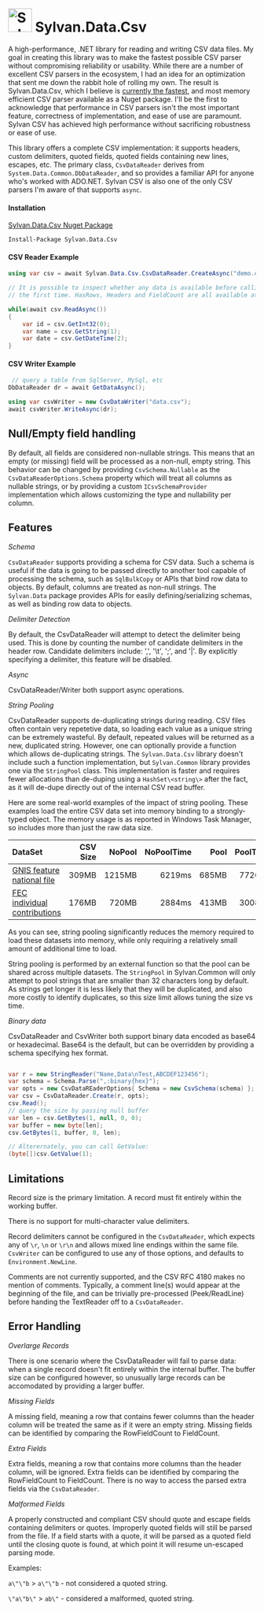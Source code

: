# <img src="../Sylvan.png" height="48" alt="Sylvan Logo"/> Sylvan.Data.Csv

A high-performance, .NET library for reading and writing CSV data files. 
My goal in creating this library was to make the fastest possible CSV parser 
without compromising reliability or usability. While there are a number of 
excellent CSV parsers in the ecosystem, I had an idea for an optimization that 
sent me down the rabbit hole of rolling my own. The result is Sylvan.Data.Csv, which 
I believe is [currently the fastest](https://github.com/MarkPflug/CsvBenchmarks), and most memory efficient 
CSV parser available as a Nuget package. I'll be the first to acknowledge that performance 
in CSV parsers isn't the most important feature, correctness of implementation, and ease of use are paramount.
Sylvan CSV has achieved high performance without sacrificing robustness or ease of use.

This library offers a complete CSV implementation: it supports headers, custom delimiters, 
quoted fields, quoted fields containing new lines, escapes, etc. 
The primary class, `CsvDataReader` derives from `System.Data.Common.DbDataReader`, 
and so provides a familiar API for anyone who's worked with ADO.NET. 
Sylvan CSV is also one of the only CSV parsers I'm aware of that supports `async`.

#### Installation

[Sylvan.Data.Csv Nuget Package](https://www.nuget.org/packages/Sylvan.Data.Csv/)

`Install-Package Sylvan.Data.Csv`

#### CSV Reader Example

```C#
using var csv = await Sylvan.Data.Csv.CsvDataReader.CreateAsync("demo.csv");

// It is possible to inspect whether any data is available before calling Read for
// the first time. HasRows, Headers and FieldCount are all available at this point.

while(await csv.ReadAsync()) 
{
    var id = csv.GetInt32(0);
    var name = csv.GetString(1);
    var date = csv.GetDateTime(2);
}

```

#### CSV Writer Example

```C#
 // query a table from SqlServer, MySql, etc
DbDataReader dr = await GetDataAsync();

using var csvWriter = new CsvDataWriter("data.csv");
await csvWriter.WriteAsync(dr);

```

## Null/Empty field handling

By default, all fields are considered non-nullable strings. This means that an empty (or missing) field will
be processed as a non-null, empty string. This behavior can be changed by providing `CsvSchema.Nullable`
as the `CsvDataReaderOptions.Schema` property which will treat all columns as nullable strings,
or by providing a custom `ICsvSchemaProvider` implementation which allows customizing the type and nullability
per column.


## Features

_Schema_

`CsvDataReader` supports providing a schema for CSV data. Such a schema is useful if the data is going
to be passed directly to another tool capable of processing the schema, such as `SqlBulkCopy` 
or APIs that bind row data to objects. By default, columns are treated as non-null strings.
The `Sylvan.Data` package provides APIs for easily defining/serializing schemas, as well as binding row data
to objects.

_Delimiter Detection_

By default, the CsvDataReader will attempt to detect the delimiter being used. 
This is done by counting the number of candidate delimiters in the header row.
Candidate delimiters include: ',', '\t', ';', and '|'. By explicitly specifying
a delimiter, this feature will be disabled.

_Async_

CsvDataReader/Writer both support async operations.

_String Pooling_

CsvDataReader supports de-duplicating strings during reading. CSV files often contain very
repetetive data, so loading each value as a unique string can be extremely wasteful. 
By default, repeated values will be returned as a new, duplicated string. However,
one can optionally provide a function which allows de-duplicating strings. The `Sylvan.Data.Csv`
library doesn't include such a function implementation, but `Sylvan.Common` library provides one via the `StringPool` class.
This implementation is faster and requires fewer allocations than de-duping using a `HashSet\<string\>` after the fact, as
it will de-dupe directly out of the internal CSV read buffer.

Here are some real-world examples of the impact of string pooling. 
These examples load the entire CSV data set into memory binding to a strongly-typed object.
The memory usage is as reported in Windows Task Manager, so includes more than just the raw data size.

| DataSet | CSV Size | NoPool | NoPoolTime | Pool | PoolTime |
| :- | -: | -: | -: | -: | -: |
|[GNIS feature national file](https://www.usgs.gov/core-science-systems/ngp/board-on-geographic-names/download-gnis-data)|309MB|1215MB|6219ms|685MB|7726ms|
|[FEC individual contributions](https://www.fec.gov/data/browse-data/?tab=bulk-data)|176MB|720MB|2884ms|413MB|3008ms|

As you can see, string pooling significantly reduces the memory required to load these datasets into memory, 
while only requiring a relatively small amount of additional time to load.

String pooling is performed by an external function so that the pool can be shared across multiple datasets. The `StringPool` in Sylvan.Common will only attempt to pool strings that are smaller than 32 characters long by default. As strings get longer it is less likely that they will be duplicated, and also more costly to identify duplicates, so this size limit allows tuning the size vs time.

_Binary data_

CsvDataReader and CsvWriter both support binary data encoded as base64 or hexadecimal.
Base64 is the default, but can be overridden by providing a schema specifying hex format.
```C#

var r = new StringReader("Name,Data\nTest,ABCDEF123456");
var schema = Schema.Parse(",:binary{hex}");
var opts = new CsvDataREaderOptions{ Schema = new CsvSchema(schema) };
var csv = CsvDataReader.Create(r, opts);
csv.Read();
// query the size by passing null buffer
var len = csv.GetBytes(1, null, 0, 0);
var buffer = new byte[len];
csv.GetBytes(1, buffer, 0, len);

// Alterernately, you can call GetValue:
(byte[])csv.GetValue(1);

```

## Limitations

Record size is the primary limitation. A record must fit entirely within the working buffer.

There is no support for multi-character value delimiters.

Record delimiters cannot be configured in the `CsvDataReader`, which expects any of `\r`, `\n` or `\r\n` and allows mixed line endings within the same file. `CsvWriter` can be configured to use any of those options, and defaults to `Environment.NewLine`. 

Comments are not currently supported, and the CSV RFC 4180 makes no mention of comments. Typically, a comment line(s) would appear at the beginning of the file, and can be trivially pre-processed (Peek/ReadLine) before handing the TextReader off to a `CsvDataReader`.

## Error Handling

_Overlarge Records_

There is one scenario where the CsvDataReader will fail to parse data: when a single record doesn't fit entirely within
the internal buffer. The buffer size can be configured however, so unusually large records can be accomodated
by providing a larger buffer. 

_Missing Fields_

A missing field, meaning a row that contains fewer columns than the header column will be treated
the same as if it were an empty string. Missing fields can be identified by comparing the RowFieldCount to FieldCount.

_Extra Fields_

Extra fields, meaning a row that contains more columns than the header column, will be ignored. 
Extra fields can be identified by comparing the RowFieldCount to FieldCount. 
There is no way to access the parsed extra fields via the `CsvDataReader`.

_Malformed Fields_

A properly constructed and compliant CSV should quote and escape fields containing delimiters or quotes. 
Improperly quoted fields will still be parsed from the file. If a field starts with a quote, it will
be parsed as a quoted field until the closing quote is found, at which point it will resume un-escaped parsing mode.

Examples:

`a\"\"b` > `a\"\"b` - not considered a quoted string.

`\"a\"b\"` > `ab\"` - considered a malformed, quoted string.
